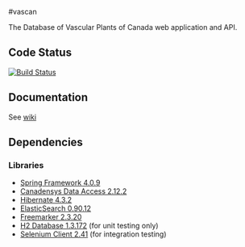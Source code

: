 #vascan

The Database of Vascular Plants of Canada web application and API.

Code Status
-----------
[![Build Status](https://travis-ci.org/Canadensys/vascan.png)](https://travis-ci.org/Canadensys/vascan)

Documentation
-------------
See [wiki](https://github.com/Canadensys/vascan/wiki)

Dependencies
------------
### Libraries
* [Spring Framework 4.0.9](http://www.springsource.org/spring-framework)
* [Canadensys Data Access 2.12.2](https://github.com/Canadensys/canadensys-data-access)
* [Hibernate 4.3.2](http://www.hibernate.org/)
* [ElasticSearch 0.90.12](http://www.elasticsearch.org/)
* [Freemarker 2.3.20](http://freemarker.sourceforge.net/)
* [H2 Database 1.3.172](http://www.h2database.com) (for unit testing only)
* [Selenium Client 2.41](http://docs.seleniumhq.org/download/) (for integration testing)
